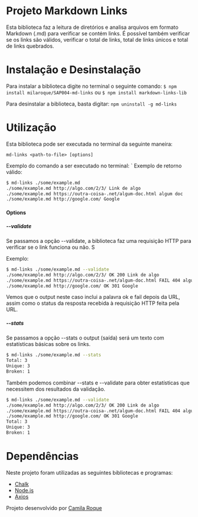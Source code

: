 # Projeto Markdown Links
Esta biblioteca faz a leitura de diretórios e analisa arquivos em formato Markdown (.md) para verificar se contém links. É possível também verificar se os links são válidos, verificar o total de links, total de links únicos e total de links quebrados.

# Instalação e Desinstalação
Para instalar a biblioteca digite no terminal o seguinte comando:
`$ npm install milaroque/SAP004-md-links` ou `$ npm install markdown-links-lib`

Para desinstalar a biblioteca, basta digitar:
`npm uninstall -g md-links`

# Utilização
Esta biblioteca pode ser executada no terminal da seguinte maneira:

`md-links <path-to-file> [options]`

Exemplo do comando a ser executado no terminal:
`
Exemplo de retorno válido:
```sh
$ md-links ./some/example.md
./some/example.md http://algo.com/2/3/ Link de algo
./some/example.md https://outra-coisa-.net/algum-doc.html algum doc
./some/example.md http://google.com/ Google
```

#### Options

##### --validate
Se passamos a opção --validate, a biblioteca faz uma requisição HTTP para verificar se o link funciona ou não. S

Exemplo:

```sh
$ md-links ./some/example.md --validate
./some/example.md http://algo.com/2/3/ OK 200 Link de algo
./some/example.md https://outra-coisa-.net/algum-doc.html FAIL 404 algum doc
./some/example.md http://google.com/ OK 301 Google
```

Vemos que o output neste caso inclui a palavra ok e fail depois da URL, assim como o status da resposta recebida à requisição HTTP feita pela URL.

##### --stats
Se passamos a opção --stats o output (saída) será um texto com estatísticas básicas sobre os links.

```sh
$ md-links ./some/example.md --stats
Total: 3
Unique: 3
Broken: 1
```

Também podemos combinar --stats e --validate para obter estatísticas que necessitem dos resultados da validação.

```sh
$ md-links ./some/example.md --validate
./some/example.md http://algo.com/2/3/ OK 200 Link de algo
./some/example.md https://outra-coisa-.net/algum-doc.html FAIL 404 algum doc
./some/example.md http://google.com/ OK 301 Google
Total: 3
Unique: 3
Broken: 1
```

# Dependências

Neste projeto foram utilizadas as seguintes bibliotecas e programas:

* [Chalk](https://www.npmjs.com/package/chalk)
* [Node.js](https://nodejs.org/en/)
* [Axios](https://www.npmjs.com/package/axios)

Projeto desenvolvido por [Camila Roque](https://github.com/milaroque)